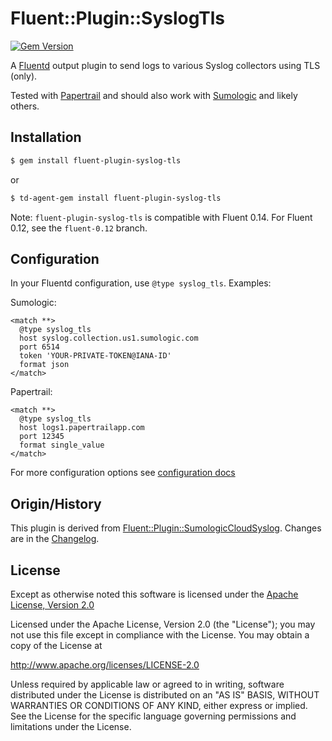 # Fluent::Plugin::SyslogTls

[![Gem Version](https://badge.fury.io/rb/fluent-plugin-syslog-tls.svg)](http://badge.fury.io/rb/fluent-plugin-syslog-tls)

A [Fluentd](http://fluentd.org) output plugin to send logs to various Syslog collectors using TLS (only).

Tested with [Papertrail](https://papertrailapp.com) and should also work with [Sumologic](https://www.sumologic.com/) and likely others.


## Installation

```sh
$ gem install fluent-plugin-syslog-tls
```
or
```sh
$ td-agent-gem install fluent-plugin-syslog-tls
```

Note: `fluent-plugin-syslog-tls` is compatible with Fluent 0.14. For Fluent 0.12, see the `fluent-0.12` branch.


## Configuration

In your Fluentd configuration, use `@type syslog_tls`. Examples:

Sumologic:
```
<match **>
  @type syslog_tls
  host syslog.collection.us1.sumologic.com
  port 6514
  token 'YOUR-PRIVATE-TOKEN@IANA-ID'
  format json
</match>
```

Papertrail:
```
<match **>
  @type syslog_tls
  host logs1.papertrailapp.com
  port 12345
  format single_value
</match>
```

For more configuration options see [configuration docs](docs/configuration.md)


## Origin/History

This plugin is derived from [Fluent::Plugin::SumologicCloudSyslog](https://github.com/acquia/fluent-plugin-sumologic-cloud-syslog). Changes are in the [Changelog](CHANGELOG.md).


## License

Except as otherwise noted this software is licensed under the [Apache License, Version 2.0](http://www.apache.org/licenses/LICENSE-2.0.html)

Licensed under the Apache License, Version 2.0 (the "License");
you may not use this file except in compliance with the License.
You may obtain a copy of the License at

  http://www.apache.org/licenses/LICENSE-2.0

Unless required by applicable law or agreed to in writing, software
distributed under the License is distributed on an "AS IS" BASIS,
WITHOUT WARRANTIES OR CONDITIONS OF ANY KIND, either express or implied.
See the License for the specific language governing permissions and
limitations under the License.


